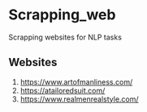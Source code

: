 # Scrapping_web
Scrapping websites for NLP tasks
## Websites
1. https://www.artofmanliness.com/
2. https://atailoredsuit.com/
3. https://www.realmenrealstyle.com/
